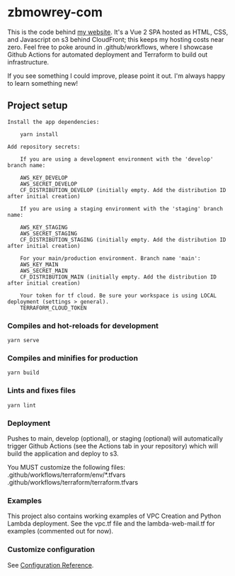 # zbmowrey-com

This is the code behind [my website](https://zbmowrey.com). It's a Vue 2 SPA hosted as HTML,
CSS, and Javascript on s3 behind CloudFront; this keeps my hosting costs near zero. Feel free
to poke around in .github/workflows, where I showcase Github Actions for automated deployment
and Terraform to build out infrastructure. 

If you see something I could improve, please point it out. I'm always happy to learn something new!

## Project setup
```
Install the app dependencies: 

    yarn install

Add repository secrets:

    If you are using a development environment with the 'develop' branch name:

    AWS_KEY_DEVELOP
    AWS_SECRET_DEVELOP
    CF_DISTRIBUTION_DEVELOP (initially empty. Add the distribution ID after initial creation)

    If you are using a staging environment with the 'staging' branch name:

    AWS_KEY_STAGING
    AWS_SECRET_STAGING
    CF_DISTRIBUTION_STAGING (initially empty. Add the distribution ID after initial creation)

    For your main/production environment. Branch name 'main': 
    AWS_KEY_MAIN
    AWS_SECRET_MAIN
    CF_DISTRIBUTION_MAIN (initially empty. Add the distribution ID after initial creation)

    Your token for tf cloud. Be sure your workspace is using LOCAL deployment (settings > general).
    TERRAFORM_CLOUD_TOKEN

```

### Compiles and hot-reloads for development
```
yarn serve
```

### Compiles and minifies for production
```
yarn build
```

### Lints and fixes files
```
yarn lint
```

### Deployment

Pushes to main, develop (optional), or staging (optional) will automatically
trigger Github Actions (see the Actions tab in your repository) which will 
build the application and deploy to s3. 

You MUST customize the following files: 
    .github/workflows/terraform/env/*.tfvars
    .github/workflows/terraform/terraform.tfvars

### Examples

This project also contains working examples of VPC Creation and Python Lambda deployment.
See the vpc.tf file and the lambda-web-mail.tf for examples (commented out for now). 

### Customize configuration
See [Configuration Reference](https://cli.vuejs.org/config/).
